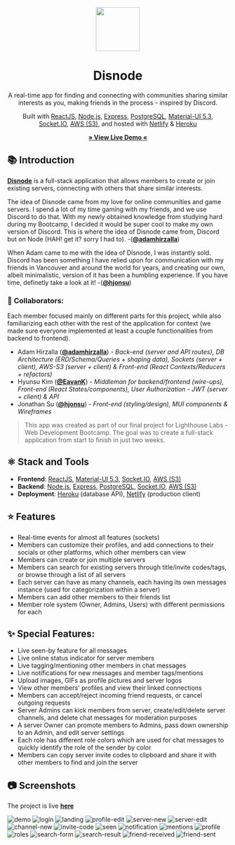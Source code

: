 <!-- TITLE -->
<div align="center">
<img src="docs/images/logo.png" width="100" />
<h1>Disnode</h1>
<p>A real-time app for finding and connecting with communities sharing similar interests as you, making friends in the process - inspired by Discord.</p>

<p>Built with 
<a href="https://reactjs.org/">ReactJS</a>,
<a href="https://nodejs.org/en/">Node.js</a>, 
<a href="https://expressjs.com/">Express</a>, 
<a href="https://www.postgresql.org/">PostgreSQL</a>, 
<a href="https://mui.com/">Material-UI 5.3</a>, 
<a href="https://socket.io/">Socket.IO</a>,
<a href="https://aws.amazon.com/s3/">AWS (S3)</a>, 
and hosted with 
<a href="https://www.netlify.com/">Netlify</a> & 
<a href="https://www.heroku.com/">Heroku</a></p>

<b><a href="http://disnode.hirzalla.ca/" target="_blank">
» View Live Demo «
</a></b>

</div>

<!-- INTRODUCTION -->

## 📚 Introduction

<b>[Disnode](http://disnode.hirzalla.ca/)</b> is a full-stack application that allows members to create or join existing servers, connecting with others that share similar interests.

The idea of Disnode came from my love for online communities and game servers. I spend a lot of my time gaming with my friends, and we use Discord to do that. With my newly obtained knowledge from studying hard during my Bootcamp, I decided it would be super cool to make my own version of Discord. This is where the idea of Disnode came from, Discord but on Node (HAH! get it? sorry I had to). 
-([**@adamhirzalla**](https://github.com/adamhirzalla))

When Adam came to me with the idea of Disnode, I was instantly sold. Discord has been something I have relied upon for communication with my friends in Vancouver and around the world for years, and creating our own, albeit minimalistic, version of it has been a humbling experience. If you have time, definetly take a look at it!
-([**@hjonsu**](https://github.com/hjonsu))

### 🤝 **Collaborators**:

Each member focused mainly on different parts for this project, while also familiarizing each other with the rest of the application for context (we made sure everyone implemented at least a couple functionalities from backend to frontend).

- Adam Hirzalla ([**@adamhirzalla**](https://github.com/adamhirzalla)) - _Back-end (server and API routes), DB Architecture (ERD/Schema/Queries + shaping data), Sockets (server + client), AWS-S3 (server + client) & Front-end (React Contexts/Reducers + refactors)_
- Hyunsu Kim ([**@EavanK**](https://github.com/EavanK)) - _Middleman for backend/frontend (wire-ups), Front-end (React States/components), User Authorization - JWT (server + client) & API_
- Jonathan Su ([**@hjonsu**](https://github.com/hjonsu)) - _Front-end (styling/design), MUI components & Wireframes_

> This app was created as part of our final project for Lighthouse Labs - Web Development Bootcamp. The goal was to create a full-stack application from start to finish in just two weeks.

## ⚛️ Stack and Tools

- <b>Frontend</b>:
  <a href="https://reactjs.org/">ReactJS</a>,
  <a href="https://mui.com/">Material-UI 5.3</a>,
  <a href="https://socket.io/">Socket.IO</a>,
  <a href="https://aws.amazon.com/s3/">AWS (S3)</a>
- <b>Backend</b>:
  <a href="https://nodejs.org/en/">Node.js</a>,
  <a href="https://expressjs.com/">Express</a>,
  <a href="https://www.postgresql.org/">PostgreSQL</a>,
  <a href="https://socket.io/">Socket.IO</a>,
  <a href="https://aws.amazon.com/s3/">AWS (S3)</a>
- <b>Deployment</b>:
  <a href="https://www.heroku.com/">Heroku</a>
  (database API), <a href="https://www.netlify.com/">Netlify</a> (production client)

<!-- FEATURES -->

## ⭐ Features

- Real-time events for almost all features (sockets)
- Members can customize their profiles, and add connections to their socials or other platforms, which other members can view
- Members can create or join multiple servers
- Members can search for existing servers through title/invite codes/tags, or browse through a list of all servers
- Each server can have as many channels, each having its own messages instance (used for categorization within a server)
- Members can add other members to their friends list
- Member role system (Owner, Admins, Users) with different permissions for each

## ✨ Special Features:

- Live seen-by feature for all messages
- Live online status indicator for server members
- Live tagging/mentioning other members in chat messages
- Live notifications for new messages and member tags/mentions
- Upload images, GIFs as profile pictures and server logos
- View other members' profiles and view their linked connections
- Members can accept/reject incoming friend requests, or cancel outgoing requests
- Server Admins can kick members from server, create/edit/delete server channels, and delete chat messages for moderation purposes
- A server Owner can promote members to Admins, pass down ownership to an Admin, and edit server settings
- Each role has different role colors which are used for chat messages to quickly identify the role of the sender by color
- Members can copy server invite codes to clipboard and share it with other members to find and join the server

<!-- ## 🛠 Installation

The project is live
<b><a href="http://disnode.hirzalla.ca/" target="_blank">here</a></b>, but if you would prefer a local installation:

1. Clone or download this repository
   ```
   git clone https://github.com/adamhirzalla/charter
   ```
2. Create a `.env` by using `.env.example` as a reference: `cp .env.example .env`
3. Update the `.env` file with your correct local psql information

   - username: `labber`
   - password: `labber`
   - database: `midterm`
   <!-- 2. Set up and run the API server


   - See [README](https://github.com/adamhirzalla/charter-api)

4. Navigate to the project directory and install dependencies `cd charter && npm i`
5. Fix to binaries for sass: `npm rebuild node-sass`
6. Reset database: `npm run db:reset`
   > Check the db folder to see what gets created and seeded
7. Run the development server: `npm run local`
   > Nodemon is used, so you should not have to restart your server
8. Visit <a href="http://localhost:8080/">http://localhost:8000/</a> on your browser -->

## 📷 Screenshots

The project is live
<b><a href="http://disnode.hirzalla.ca/" target="_blank">here</a></b>

<img src="./docs/images/demo.png" alt="demo" />
<img src="./docs/images/login.png" alt="login" />
<img src="./docs/images/landing.png" alt="landing" />
<img src="./docs/images/profile-edit.png" alt="profile-edit" />
<img src="./docs/images/server-new.png" alt="server-new" />
<img src="./docs/images/server-edit.png" alt="server-edit" />
<img src="./docs/images/channel-new.png" alt="channel-new" />
<img src="./docs/images/invite-code.png" alt="invite-code" />
<img src="./docs/images/seen.png" alt="seen" />
<img src="./docs/images/notification.png" alt="notification" />
<img src="./docs/images/mentions.png" alt="mentions" />
<img src="./docs/images/profile.png" alt="profile" />
<img src="./docs/images/roles.png" alt="roles" />
<img src="./docs/images/search-form.png" alt="search-form" />
<img src="./docs/images/search-result.png" alt="search-result" />
<img src="./docs/images/friend-received.png" alt="friend-received" />
<img src="./docs/images/friend-sent.png" alt="friend-sent" />

<!-- ## Dependencies

- [Node 10.x or above](https://nodejs.org/en/)
- [Express 4.x or above](https://expressjs.com/)
- [NPM 5.x or above](https://docs.npmjs.com/)
- [PG 8.5 or above](https://node-postgres.com/)
- [Cookie Session 1.4 or above](https://www.npmjs.com/package/cookie-session)
- [Chalk 2.4 or above](https://www.npmjs.com/package/chalk)
- [Morgan 1.9 or above](https://www.npmjs.com/package/morgan)
- [Dotenv 2.0 or above](https://www.npmjs.com/package/dotenv)
- [jQuery 3.6 or above](https://jquery.com/)
- [EJS 2.6 or above](https://ejs.co/)
- [Sass 1.3 or above](https://sass-lang.com/)
- [Bootstrap 5.1](https://getbootstrap.com/)

## Resources

- [Unsplash](https://unsplash.com/)
- [Flaticon](https://www.flaticon.com/)
- [Font Awesome](https://fontawesome.com/)
- [SVG Repo](https://www.svgrepo.com/) -->
